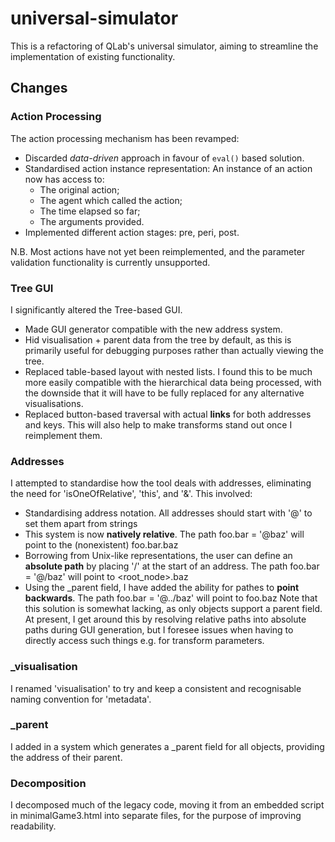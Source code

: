# universal-simulator
This is a refactoring of QLab's universal simulator, aiming to streamline the implementation of existing functionality.
## Changes
### Action Processing
The action processing mechanism has been revamped:
* Discarded *data-driven* approach in favour of `eval()` based solution.
* Standardised action instance representation: An instance of an action now has access to:
	- The original action;
	- The agent which called the action;
	- The time elapsed so far;
	- The arguments provided.
* Implemented different action stages: pre, peri, post.

N.B. Most actions have not yet been reimplemented, and the parameter validation functionality is currently unsupported.
### Tree GUI
I significantly altered the Tree-based GUI.
* Made GUI generator compatible with the new address system.
* Hid visualisation + parent data from the tree by default, as this is primarily useful for debugging purposes rather than actually viewing the tree.
* Replaced table-based layout with nested lists. I found this to be much more easily compatible with the hierarchical data being processed, with the downside that it will have to be fully replaced for any alternative visualisations.
* Replaced button-based traversal with actual **links** for both addresses and keys. This will also help to make transforms stand out once I reimplement them.
### Addresses
I attempted to standardise how the tool deals with addresses, eliminating the need for 'isOneOfRelative', 'this', and '&'. This involved:
* Standardising address notation. All addresses should start with '@' to set them apart from strings
* This system is now **natively relative**. The path foo.bar = '@baz' will point to the (nonexistent) foo.bar.baz
* Borrowing from Unix-like representations, the user can define an **absolute path** by placing '/' at the start of an address. The path foo.bar = '@/baz' will point to <root_node>.baz 
* Using the \_parent field, I have added the ability for pathes to **point backwards**. The path foo.bar = '@../baz' will point to foo.baz
Note that this solution is somewhat lacking, as only objects support a parent field. 
At present, I get around this by resolving relative paths into absolute paths during GUI generation, but I foresee issues when having to directly access such things e.g. for transform parameters.
### \_visualisation
I renamed 'visualisation' to try and keep a consistent and recognisable naming convention for 'metadata'.
### \_parent
I added in a system which generates a \_parent field for all objects, providing the address of their parent.
### Decomposition
I decomposed much of the legacy code, moving it from an embedded script in minimalGame3.html into separate files, for the purpose of improving readability.

